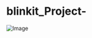 # blinkit_Project-

![Image](https://github.com/user-attachments/assets/2ed598fa-6541-42fe-a668-1e8aa9f83b5b)
